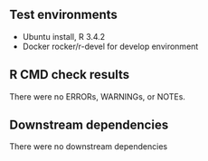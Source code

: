 ## Test environments
* Ubuntu install, R 3.4.2
* Docker rocker/r-devel for develop environment

## R CMD check results
There were no ERRORs, WARNINGs, or NOTEs.

## Downstream dependencies
There were no downstream dependencies
